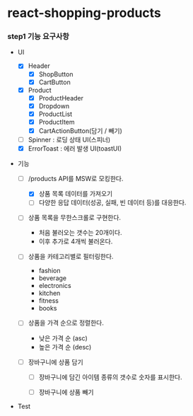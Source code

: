 # react-shopping-products

### step1 기능 요구사항

- UI

  - [x] Header
    - [x] ShopButton
    - [x] CartButton
  - [x] Product
    - [x] ProductHeader
    - [x] Dropdown
    - [x] ProductList
    - [x] ProductItem
    - [x] CartActionButton(담기 / 빼기)
  - [ ] Spinner : 로딩 상태 UI(스피너)
  - [x] ErrorToast : 에러 발생 UI(toastUI)

- 기능

  - [ ] /products API를 MSW로 모킹한다.
    - [x] 상품 목록 데이터를 가져오기
    - [ ] 다양한 응답 데이터(성공, 실패, 빈 데이터 등)를 대응한다.
  - [ ] 상품 목록을 무한스크롤로 구현한다.
    - 처음 불러오는 갯수는 20개이다.
    - 이후 추가로 4개씩 불러온다.
  - [ ] 상품을 카테고리별로 필터링한다.
    - fashion
    - beverage
    - electronics
    - kitchen
    - fitness
    - books
  - [ ] 상품을 가격 순으로 정렬한다.
    - 낮은 가격 순 (asc)
    - 높은 가격 순 (desc)
  - [ ] 장바구니에 상품 담기

    - [ ] 장바구니에 담긴 아이템 종류의 갯수로 숫자를 표시한다.

    - [ ] 장바구니에 상품 빼기

- Test
